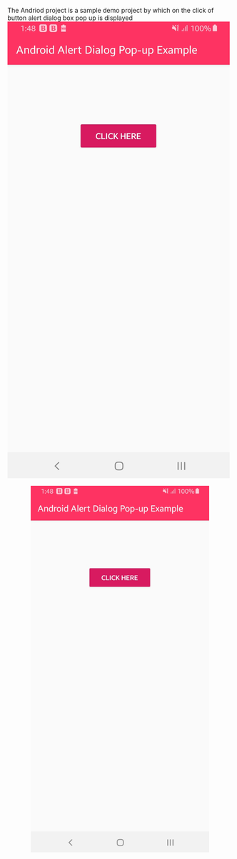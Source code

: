 The Andriod project is a sample demo project by which on the click of button alert dialog box pop up is displayed
![Alt text](https://github.com/samirthaker2020/Android.PopUp_MessageExample/blob/master/Screenshot_20191010-134809_Android%20Alert%20Dialog%20Pop-up%20Example.jpg  "Click on the button to view alert dialog" )

  <div align="center">
    <img src="https://github.com/samirthaker2020/Android.PopUp_MessageExample/blob/master/Screenshot_20191010-134809_Android%20Alert%20Dialog%20Pop-up%20Example.jpg" width="400px"</img> 
</div>
